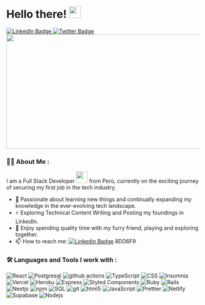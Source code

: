 <h1>
  Hello there!
  <img src="https://media.giphy.com/media/hvRJCLFzcasrR4ia7z/giphy.gif" width="30px"/>
</h1>
<div id="badges">
  <a href="https://www.linkedin.com/in/fredyrds/">
    <img src="https://img.shields.io/badge/LinkedIn-blue?style=for-the-badge&logo=linkedin&logoColor=white" alt="LinkedIn Badge"/>
  </a>
  <a href="https://fredrs-portfolio.netlify.app/">
    <img src="https://img.shields.io/badge/Portfolio-white?style=for-the-badge&logo=smartthings&logoColor=black" alt="Twitter Badge"/>
  </a>
</div>
<div>
  <img src="https://komarev.com/ghpvc/?username=Hellionfrse&style=flat-square&color=blue" alt=""/>
</div>
<div align="center">
  <img src="https://media.giphy.com/media/dWesBcTLavkZuG35MI/giphy.gif" width="700" height="300"/>
</div>

### :man_technologist: About Me :

I am a Full Stack Developer <img src="https://media.giphy.com/media/WUlplcMpOCEmTGBtBW/giphy.gif" width="30"> from Perú, currently on the exciting journey of securing my first job in the tech industry.

- :seedling: Passionate about learning new things and continually expanding my knowledge in the ever-evolving tech landscape.
- :zap: Exploring Technical Content Writing and Posting my foundings in LinkedIn.
- :dog: Enjoy spending quality time with my furry friend, playing and exploring together.
- :mailbox: How to reach me: [![Linkedin Badge](https://img.shields.io/badge/-fredyrs-blue?style=flat&logo=Linkedin&logoColor=white)](https://www.linkedin.com/in/fredyrds/)
  8DD6F9

### :hammer_and_wrench: Languages and Tools I work with :

<p>
  <img alt="React" src="https://img.shields.io/badge/-React-45b8d8?style=flat-square&logo=react&logoColor=white" />
  <img alt="Postgresql" src="https://img.shields.io/badge/-Postgresql-46a2f1?style=flat-square&logo=postgresql&logoColor=white" />
  <img alt="github actions" src="https://img.shields.io/badge/-Github_Actions-2088FF?style=flat-square&logo=github-actions&logoColor=white" />
  <img alt="TypeScript" src="https://img.shields.io/badge/-TypeScript-007ACC?style=flat-square&logo=typescript&logoColor=white" />
  <img alt="CSS" src="https://img.shields.io/badge/-CSS3-1a73e8?style=flat-square&logo=css3&logoColor=white" /> 
  <img alt="Insomnia" src="https://img.shields.io/badge/-Insomnia-5849BE?style=flat-square&logo=insomnia&logoColor=white" />
  <img alt="Vercel" src="https://img.shields.io/badge/-Vercel-311C87?style=flat-square&logo=vercel&logoColor=white" />
  <img alt="Heroku" src="https://img.shields.io/badge/-Heroku-430098?style=flat-square&logo=heroku&logoColor=white" />
  <img alt="Express" src="https://img.shields.io/badge/-Express-a52a3c?style=flat-square&logo=express&logoColor=white" />
  <img alt="Styled Components" src="https://img.shields.io/badge/-Styled_Components-bb2037?style=flat-square&logo=styled-components&logoColor=white" />
  <img alt="Ruby" src="https://img.shields.io/badge/-Ruby-DD0031?style=flat-square&logo=ruby&logoColor=white" />
  <img alt="Rails" src="https://img.shields.io/badge/-RoR-ea2845?style=flat-square&logo=rubyonrails&logoColor=white" />
  <img alt="Nextjs" src="https://img.shields.io/badge/-Nextjs-ec3d57?style=flat-square&logo=nextdotjs&logoColor=white" />
  <img alt="npm" src="https://img.shields.io/badge/-NPM-CB3837?style=flat-square&logo=npm&logoColor=white" />
  <img alt="SQL" src="https://img.shields.io/badge/-SQL-EC4A3F?style=flat-square&logo=mysql&logoColor=white" />
  <img alt="git" src="https://img.shields.io/badge/-Git-F05032?style=flat-square&logo=git&logoColor=white" />
  <img alt="html5" src="https://img.shields.io/badge/-HTML5-E34F26?style=flat-square&logo=html5&logoColor=white" />
  <img alt="JavaScript" src="https://img.shields.io/badge/-JavaScript-F9A03C?style=flat-square&logo=javascript&logoColor=white" />
  <img alt="Prettier" src="https://img.shields.io/badge/-Prettier-F7B93E?style=flat-square&logo=prettier&logoColor=white" />
  <img alt="Netlify" src="https://img.shields.io/badge/-Netlify-13aa52?style=flat-square&logo=netlify&logoColor=white" />
  <img alt="Supabase" src="https://img.shields.io/badge/-SupaBase-2ab263?style=flat-square&logo=netlify&logoColor=white">
  <img alt="Nodejs" src="https://img.shields.io/badge/-Nodejs-43853d?style=flat-square&logo=Node.js&logoColor=white" />
</p>
